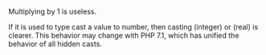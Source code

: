 Multiplying by 1 is useless. 

If it is used to type cast a value to number, then casting (integer) or (real) is clearer. This behavior may change with PHP 7.1, which has unified the behavior of all hidden casts. 

<?php

// Still the same value than $m, but now cast to integer or real
$m = $m * 1; 

// Still the same value than $m, but now cast to integer or real
$n *= 1; 

// make typecasting clear, and merge it with the producing call.
$n = (int) $n;

?>

